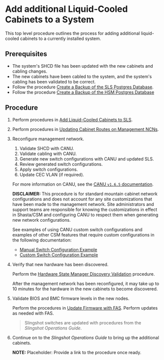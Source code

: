 # Add additional Liquid-Cooled Cabinets to a System

This top level procedure outlines the process for adding additional liquid-cooled cabinets to a currently installed system.

## Prerequisites

- The system's SHCD file has been updated with the new cabinets and cabling changes.
- The new cabinets have been cabled to the system, and the system's cabling has been validated to be correct.
- Follow the procedure [Create a Backup of the SLS Postgres Database](../system_layout_service/Create_a_Backup_of_the_SLS_Postgres_Database.md).
- Follow the procedure [Create a Backup of the HSM Postgres Database](../hardware_state_manager/Create_a_Backup_of_the_HSM_Postgres_Database.md)

## Procedure

1. Perform procedures in [Add Liquid-Cooled Cabinets to SLS](../system_layout_service/Add_Liquid-Cooled_Cabinets_To_SLS.md).

1. Perform procedures in [Updating Cabinet Routes on Management NCNs](Updating_Cabinet_Routes_on_Management_NCNs.md).

1. Reconfigure management network.

    1. Validate SHCD with CANU.
    1. Validate cabling with CANU.
    1. Generate new switch configurations with CANU and updated SLS.
    1. Review generated switch configurations.
    1. Apply switch configurations.
    1. Update CEC VLAN (if required).

    For more information on CANU, see the [CANU `v1.6.5` documentation](https://github.com/Cray-HPE/canu/blob/1.6.5/readme.md).

    **DISCLAIMER:** This procedure is for standard mountain cabinet network configurations and does not account for any site customizations that have been made to the management network.
    Site administrators and support teams are responsible for knowing the customizations in effect in Shasta/CSM and configuring CANU to respect them when generating new network configurations.

    See examples of using CANU custom switch configurations and examples of other CSM features that require custom configurations in the following documentation:

    - [Manual Switch Configuration Example](../network/management_network/manual_switch_config.md)
    - [Custom Switch Configuration Example](https://github.com/Cray-HPE/canu/blob/7e0cb58b6253b4c02be1bd420a619befab1f33ca/docs/network_configuration_and_upgrade/custom_config.md)

1. Verify that new hardware has been discovered.

    Perform the [Hardware State Manager Discovery Validation](../validate_csm_health.md#hms-smd-discovery-validation) procedure.

    After the management network has been reconfigured, it may take up to 10 minutes for the hardware in the new cabinets to become discovered.

1. Validate BIOS and BMC firmware levels in the new nodes.

    Perform the procedures in [Update Firmware with FAS](../firmware/Update_Firmware_with_FAS.md). Perform updates as needed with FAS.

    > Slingshot switches are updated with procedures from the *Slingshot Operations Guide*.

1. Continue on to the *Slingshot Operations Guide* to bring up the additional cabinets.

    **NOTE:** Placeholder: Provide a link to the procedure once ready.
